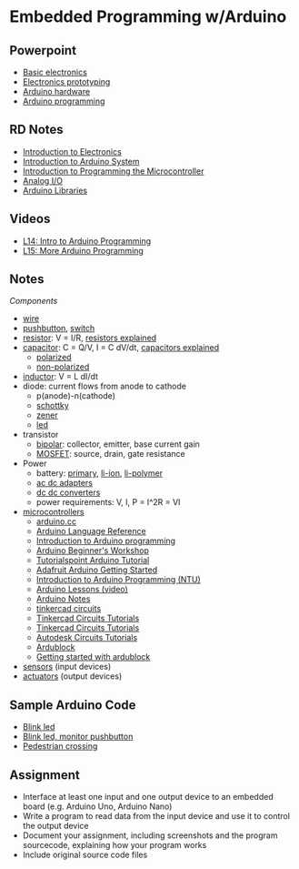# Embedded Programming w/Arduino

## Powerpoint
* [Basic electronics](ep1000_BasicElectronics.pdf)
* [Electronics prototyping](ep1000_ElectronicsPrototyping.pdf)
* [Arduino hardware](ep1000_ArduinoHardware.pdf)
* [Arduino programming](ep1000_ArduinoProgramming.pdf)

## RD Notes

- [Introduction to Electronics](https://rdorville.github.io/EP1000/Electronics/electronics.html)
- [Introduction to Arduino System](https://rdorville.github.io/EP1000/arduino/Embedded_Programming_with_Arduino.pdf)
- [Introduction to Programming the Microcontroller](https://rdorville.github.io/EP1000/arduino/arduinoProgramming.html)
- [Analog I/O](https://rdorville.github.io/EP1000/arduino/arduinoAnalogIO.html)
- [Arduino Libraries](https://rdorville.github.io/EP1000/arduino/libraries.html)

## Videos
* [L14: Intro to Arduino Programming](https://vimeo.com/433836377)
* [L15: More Arduino Programming](https://vimeo.com/user115623250/review/435401451/c6bfa48960)

## Notes
*Components*
* [wire](https://www.digikey.com/products/en?x=0&y=0&lang=en&site=us&KeyWords=AE09M-300-ND%09)
* [pushbutton](https://www.digikey.com/product-detail/en/B3SN-3112P/SW262CT-ND), [switch](https://www.digikey.com/product-detail/en/AYZ0102AGRLC/401-2012-1-ND)
* [resistor](https://learn.sparkfun.com/tutorials/resistors/all): V = I/R, [resistors explained](https://www.youtube.com/watch?v=6UTOTgbJ_8E)
* [capacitor](https://learn.sparkfun.com/tutorials/capacitors/all): C = Q/V, I = C dV/dt, [capacitors explained](https://www.youtube.com/watch?v=X4EUwTwZ110)
  * [polarized](https://www.arrow.com/en/research-and-events/articles/polarized-capacitors-simple-in-concept-not-in-implementation)
  * [non-polarized](https://sciencing.com/types-non-polarized-capacitors-7600369.html)
* [inductor](https://electronics.howstuffworks.com/inductor.htm): V = L dI/dt
* diode: current flows from anode to cathode
  * p(anode)-n(cathode)
  * [schottky](https://www.electronics-notes.com/articles/electronic_components/diode/schottky-barrier-diode.php)
  * [zener](https://www.allaboutcircuits.com/textbook/semiconductors/chpt-3/zener-diodes/)
  * [led](https://www.electronics-notes.com/articles/electronic_components/diode/light-emitting-diode-led-technology-how-does-led-work.php)
* transistor
  * [bipolar](https://www.electronics-tutorials.ws/transistor/tran_1.html): collector, emitter, base current gain
  * [MOSFET](https://www.elprocus.com/mosfet-as-a-switch-circuit-diagram-free-circuits/): source, drain, gate resistance
* Power
  * battery: [primary](https://www.explainthatstuff.com/batteries.html), [li-ion](https://www.explainthatstuff.com/how-lithium-ion-batteries-work.html), [li-polymer](https://rogershobbycenter.com/lipoguide)
  * [ac dc adapters](https://sg.rs-online.com/web/p/ac-dc-adapters/1871381)
  * [dc dc converters](https://www.digikey.sg/en/maker/blogs/introduction-to-dc-dc-converters)
  * power requirements: V, I, P = I^2R = VI
* [microcontrollers](https://interestingengineering.com/what-are-microcontrollers-and-why-should-you-care)
  * [arduino.cc](https://www.arduino.cc/)
  * [Arduino Language Reference](https://www.arduino.cc/reference/en/)
  * [Introduction to Arduino programming](http://www.brunel.ac.uk/~emstaam/material/bit/Introduction_MictoControllers.pdf)
  * [Arduino Beginner's Workshop](https://core-electronics.com.au/tutorials/arduino-workshop-for-beginners.html)
  * [Tutorialspoint Arduino Tutorial](https://www.tutorialspoint.com/arduino/index.htm)
  * [Adafruit Arduino Getting Started](https://learn.adafruit.com/lesson-0-getting-started/boards-and-ports)
  * [Introduction to Arduino Programming (NTU)](https://www.ntu.edu.sg/home/ehchua/programming/arduino/Arduino.html)
  * [Arduino Lessons (video)](https://www.youtube.com/watch?v=d8_xXNcGYgo&list=PLGs0VKk2DiYx6CMdOQR_hmJ2NbB4mZQn-)
  * [Arduino Notes](https://www.4tronix.co.uk/arduino/ArduinoLearning.pdf)
  * [tinkercad circuits](https://www.tinkercad.com/)
  * [Tinkercad Circuits Tutorials](https://www.youtube.com/watch?v=3kDMYomFw5o)
  * [Tinkercad Circuits Tutorials](https://www.youtube.com/playlist?list=PLV6cmKvnKRs5geApVORPW79U6s3wpa0Ht)
  * [Autodesk Circuits Tutorials](https://www.youtube.com/watch?v=OCmeyJA5IRk&list=PLu8TYSQ5jCFho31LxXCoEBlL3x94l6mLc)
  * [Ardublock](https://sourceforge.net/projects/ardublock/)
  * [Getting started with ardublock](https://learn.sparkfun.com/ArduBlock)
* [sensors](http://academy.cba.mit.edu/classes/input_devices/index.html) (input devices)
* [actuators](http://academy.cba.mit.edu/classes/output_devices/index.html) (output devices)


## Sample Arduino Code
* [Blink led](arduino_blink.ino)
* [Blink led, monitor pushbutton](arduino_single%20pb-led.ino)
* [Pedestrian crossing](arduino_pedestrian%20crossing.ino)

## Assignment
* Interface at least one input and one output device to an embedded board (e.g. Arduino Uno, Arduino Nano)
* Write a program to read data from the input device and use it to control the output device
* Document your assignment, including screenshots and the program sourcecode, explaining how your program works
* Include original source code files
